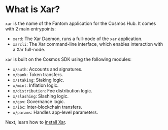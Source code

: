 # What is Xar?

`xar` is the name of the Fantom application for the Cosmos Hub. It comes with 2 main entrypoints:

- `xard`: The Xar Daemon, runs a full-node of the `xar` application.
- `xarcli`: The Xar command-line interface, which enables interaction with a Xar full-node.

`xar` is built on the Cosmos SDK using the following modules:

- `x/auth`: Accounts and signatures.
- `x/bank`: Token transfers.
- `x/staking`: Staking logic.
- `x/mint`: Inflation logic.
- `x/distribution`: Fee distribution logic.
- `x/slashing`: Slashing logic.
- `x/gov`: Governance logic.
- `x/ibc`: Inter-blockchain transfers.
- `x/params`: Handles app-level parameters.

Next, learn how to [install Xar](./installation.md).
